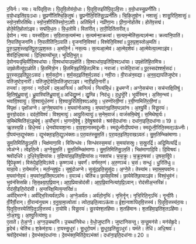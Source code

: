 

  
र॒यिर्नः। नयः। यःपि॑तृवि॒त्तः। पि॒तृ॒वि॒तोव॑यो॒धाः। पि॒तृ॒वि॒त्तइति॑पि॒तृ॒ऽवि॒त्तः। व॒यो॒धास्सु॒प्रणी॑तिः। व॒यो॒धाइति॑व॒यः॒ऽधाः। सु॒प्रणी॑तिश्चि॒कि॒तुषः॑। सु॒प्रनीति॒रिति॑सु॒ऽप्रनी॑तिः। चि॒कि॒तुषो॒न। नशासुः॑। शासु॒रिति॒शासुः॑॥ स्यो॒न॒शीरति॑थिः। स्यो॒न॒शीरिति॑स्यो॒न॒ऽशीः। अति॑थि॒र्न। नप्री॑णा॒नः। प्री॒णा॒नोहोते॑व। होते॑व॒सद्म॑। होते॒वेति॒होता॑ऽइव। सद्म॑वि॒ध॒तः। वि॒ध॒तोवि। विता॑रीत्। ता॒री॒दिति॑तारीत्॥  
दे॒वोन। नयः। यस्स॑वि॒ता। स॒वि॒तास॒त्यम॑न्मा। स॒त्यम॑न्मा॒क्रत्वा॑। स॒त्यम॒न्मेति॑स॒त्यऽम॑न्मा। क्रत्वा॑नि॒पाति॑। नि॒पाति॑वृ॒जना॑नि। नि॒पातीति॑नि॒ऽपाति॑। वृ॒जना॑नि॒विश्वा॑। विश्वेति॒विश्वा॑॥ पु॒रु॒प्र॒श॒स्तोअ॒मतिः॑। पु॒रु॒ऽप्र॒श॒स्तइति॑पु॒रु॒ऽप्र॒श॒स्तः। अ॒मति॒र्न। नस॒त्यः। स॒त्यआ॒त्मेव॑। आ॒त्मेव॒शेवः॑। आ॒त्मेवेत्या॒त्माऽइ॑व। शेव॑दि॒धि॒षाय्यः॑। दि॒धि॒षाय्यो॑भूत्। भूदिति॒भूत्॥  
दे॒वोनयःपृ॑थि॒वींवि॒श्वधा॑याः। वि॒श्वधा॑याउप॒क्षेति॑। वि॒श्वाधा॑या॒इति॑वि॒श्वऽधा॑याः। उप॒क्षेति॑हि॒तमि॑त्रः। उप॒क्षेतीत्यु॑प॒ऽक्षेति॑। हि॒तमि॑त्रो॒न। हि॒तमि॑त्र॒इति॑हि॒तऽमि॑त्रः। नराजा॑। राजेति॒राजा॑॥ पु॒र॒स्सद॑श्शर्म॒सदः॑। पु॒र॒स्सद॒इति॑पु॒रः॒ऽसदः॑। श॒र्म॒सदो॒न। श॒र्म॒सद॒इति॑श॒र्म॒ऽसदः॑। नवी॒राः। वी॒राअ॑न॒वद्या। अ॒न॒व॒द्यापति॑जुष्टेव। पति॑जुष्टेव॒नारी॑। पति॑जुष्टॆ॒वेति॒पति॑जुष्टाऽइव। नारी॒इति॒नारी॑॥  
तन्त्वा॑। त्वा॒नरः॑। नरो॒दमे॑। दम॒आनित्यं॑। आनित्यं॑। नित्य॑मि्॒धं। इ्॒धमग्ने॑। अग्ने॒सच॑न्त। सच॑न्तक्षि॒तिषु॑। क्षि॒तिषु॑ध्रु॒वासु॑। ध्रु॒वास्विति॑ध्रु॒वासु॑॥ अधि॑द्यु॒म्नं। द्यु॒म्न्नि। निद॑धुः। द॒धु॒र्भूरि॑। भूर्य॑स्मिन्। अ॒स्मि॒न्भव॑। भवा॑वि॒श्वायुः॑। वि॒श्वायु॑र्ध॒रुणः॑। वि॒श्वायु॒रिति॑वि॒श्वऽआ॑युः। ध॒रुणॊ॑रयी॒णां। र॒यी॒णामिति॑र॒यी॒णां॥  
विपृक्षः॑। पृक्षो॑अग्ने। अ॒ग्ने॒म॒घवा॑नः। म॒घवा॑नोअश्युः। म॒घवा॑न॒इति॑म॒घऽवा॑नः। अ॒श्यु॒र्वि। विसू॒रयः॑। सू॒रयो॒दद॑तः। दद॑तो॒विश्वं॑। विश्व॒मायुः॑। आयु॒रित्यायुः॑॥ स॒नेम॒वाजं॑। वाजं॑समि॒थेषु॑। स॒मिथेष्व॒र्यः। स॒मिथेष्विति॑सं॒ऽइ॒थेषु॑। अ॒र्योभा॒गं। भा॒गन्दे॒वेषु॑। दे॒वेषु॒श्रव॑से। श्रव॑से॒दधा॑नाः। दधा॑ना॒इति॒दधा॑नाः॥ 19 ॥  
ऋ॒तस्य॒हि। हिधे॒नवः॑। धे॒नवो॑वावशा॒नाः। वा॒व॒शा॒नास्मदू॑ध्नीः। स्मदू॑ध्नीःपी॒पय॑न्त। स्मदू॑ध्नी॒रिति॒स्मत्ऽऊ॑ध्नीः। पी॒पय॑न्त॒द्युभ॑क्ताः। द्युभ॑क्ता॒इति॒द्युऽभ॑क्ताः॥ प॒रा॒वत॑स्सु॒म॒तिं। प॒रा॒वत॒इति॑प॒राखऽवतः॑। सु॒म॒तिम्भिक्ष॑माणाः। सु॒म॒तिमिति॑सु॒ऽम॒तिं। भिक्ष॑माणा॒वि। विसिन्ध॑वः। सिन्ध॑वस्स॒मया॑। स॒मया॑सस्रुः। स॒स्रु॒रद्रिं॑। अद्रि॒मित्यद्रिं॑॥  
त्वेअ॑ग्ने। त्वेइति॒त्वे। अ॒ग्ने॒सु॒म॒तिं। सु॒म॒तिम्भिक्ष॑माणाः। सु॒म॒तिमिति॑सु॒ऽम॒तिं। भिक्ष॑माणादि॒वि। दि॒विश्रवः॑। श्रवो॑दधिरे। द॒धि॒रेय॒ज्ञिया॑सः। य॒ज्ञिया॑स॒इति॑य॒ज्ञिया॑सः॥ नक्ता॑च। च॒च॒क्रुः। च॒क्रुरु॒षसा॑। उ॒षसा॒विू॑पे। विू॑पेकृ॒ष्णं। विरू॑पे॒इति॒विऽरू॑पे। कृ॒ष्णञ्च॑। च॒वर्णं॑। वर्ण॑मरु॒णं। अ॒रु॒णञ्च॑। च॒सं। सन्धुः॑। धु॒रिति॑धुः॥  
यान्रा॒ये। रा॒येमर्ता॑न्। मर्ता॒न्सुषू॑दः। सुषू॑दोअग्ने। सुसू॑द॒इति॒सुसू॑दः। अ॒ग्ने॒ते। तेस्या॑म। स्या॒म॒म॒घवा॑नः। म॒घवा॑नोव॒यं। म॒घवा॑न॒इति॑म॒घऽवा॑नः। व॒यञ्च॑। चेति॑च॥ छा॒येव॒विश्वं॑। छा॒येवेति॑छा॒याऽइ॑व। विश्वं॒भुव॑नं। भुव॑नंसिसक्षि। सि॒स॒क्ष्या॒प॒प्रि॒वान्। आ॒प॒प्रिवान्रोद॑सी। आ॒प॒प्रि॒वानित्या॑प॒प्रि॒ऽवान्। रोद॑सीअ॒न्तरि॑क्षं। रोद॑सी॒इति॒रोद॑सी। अ॒न्तरि॑क्ष॒मित्य॒न्तरि॑क्षं॥  
अर्व॑द्भिरग्ने। अर्व॑द्भि॒रित्यर्व॑त्ऽभिः। अ॒ग्ने॒अर्व॑तः। अर्व॑तो॒नृभिः॑। नृभि॒र्नॄन्। नृभि॒रिति॒नृऽभिः॑। नॄन्वी॒रैः। वी॒रैर्वी॒रान्। वी॒रान्व॑नुयाम। व॒नु॒या॒मा॒त्वोताः॑। त्वोता॒इति॒त्वाऽऊ॑ताः॥ ई॒शा॒नाशः॑पितृवि॒त्तस्य॑। पि॒तृ॒वि॒त्तस्य॑रा॒यः। पि॒तृ॒वि॒त्तस्येति॑पि॒तृ॒ऽवि॒त्तस्य॑। रा॒योवि। विसू॒रयः॑। सू॒रय॑श्श॒तहि॑माः। श॒तहि॑मानः। श॒तहि॑मा॒इति॑श॒तऽहि॑माः। नो॒अ॒श्युः॒। अ॒श्यु॒रित्य॑श्युः॥  
ए॒ताते॑। ते॒अ॒ग्ने॒। अ॒ग्न॒उ॒चथा॑नि। उ॒चथा॑निवेधः। वे॒धो॒जुष्टा॑नि। जुष्टा॑निसन्तु। स॒न्तु॒मन॑से। मन॑सेहृ॒दे। हृ॒देच॑। चेति॑च॥ श॒केम॑रा॒यः। रा॒यस्सु॒धुरः॑। सु॒धुरो॒यमं॑। सु॒धुर॒इति॑सु॒ऽधुरः॑। यमं॑ते। तेधि॑। अधि॒श्रवः॑। श्रवो॑दे॒वभ॑क्तं। दे॒वभ॑क्तं॒दधा॑नाः। दे॒वभ॑क्त॒मिति॑दे॒वऽभ॑क्तं। दधा॑ना॒इति॒दधा॑नाः॥ 20 ॥  
